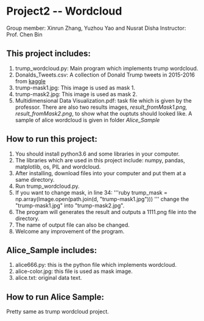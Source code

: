 # Project2 -- Wordcloud
Group member: Xinrun Zhang, Yuzhou Yao and Nusrat Disha
Instructor: Prof. Chen Bin

## This project includes:
1. trump_wordcloud.py: Main program which implements trump wordcloud.
2. Donalds_Tweets.csv: A collection of Donald Trump tweets in 2015-2016 from [kaggle](https://www.kaggle.com/kingburrito666/better-donald-trump-tweets)
3. trump-mask1.jpg: This image is used as mask 1.
4. trump-mask2.jpg: This image is used as mask 2.
5. Multidimensional Data Visualization.pdf: task file which is given by the professor.
There are also two results images, *result_fromMask1.png, result_fromMask2.png*, to show what the ouptuts should looked like.
A sample of alice wordcloud is given in folder *Alice_Sample*

## How to run this project:
1. You should install python3.6 and some libraries in your computer.
2. The libraries which are used in this project include: numpy, pandas, matplotlib, os, PIL and wordcloud.
3. After installing, download files into your computer and put them at a same directory.
4. Run trump_wordcloud.py.
5. If you want to change mask, in line 34:
'''ruby
trump_mask = np.array(Image.open(path.join(d, "trump-mask1.jpg")))
'''
change the "trump-mask1.jpg" into "trump-mask2.jpg".
6. The program will generates the result and outputs a 1111.png file into the directory.
7. The name of output file can also be changed.
8. Welcome any improvement of the program.

## Alice_Sample includes:
1. alice666.py: this is the python file which implements wordcloud.
2. alice-color.jpg: this file is used as mask image.
3. alice.txt: original data text.

## How to run Alice Sample:
Pretty same as trump wordcloud project.
